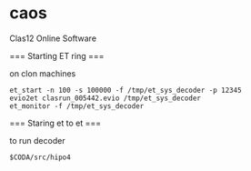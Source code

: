 # caos
Clas12 Online Software

=== Starting ET ring ===

on clon machines

```
et_start -n 100 -s 100000 -f /tmp/et_sys_decoder -p 12345
evio2et clasrun_005442.evio /tmp/et_sys_decoder
et_monitor -f /tmp/et_sys_decoder
```

=== Staring et to et ===

to run decoder

```
$CODA/src/hipo4

```

